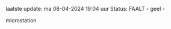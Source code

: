 laatste update: 
ma 08-04-2024 19:04   uur 
Status: FAALT - geel - 
<div class="service Y">microstation</div>